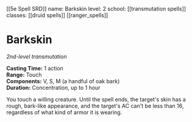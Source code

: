 [[5e Spell SRD]]
name: Barkskin
level: 2
school: [[transmutation spells]]
classes: [[druid spells]]
         [[ranger_spells]]

# Barkskin 
_2nd-level transmutation_ 

**Casting Time:** 1 action    
**Range:** Touch    
**Components:** V, S, M (a handful of oak bark)    
**Duration:** Concentration, up to 1 hour 

You touch a willing creature. Until the spell ends, the target's skin has a rough, bark-like appearance, and the target's AC can't be less than 16, regardless of what kind of armor it is wearing.